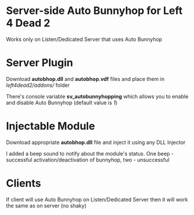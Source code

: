 # Server-side Auto Bunnyhop for Left 4 Dead 2
Works only on Listen/Dedicated Server that uses Auto Bunnyhop

# Server Plugin
Download **autobhop.dll** and **autobhop.vdf** files and place them in *left4dead2/addons/* folder

There's console variable **sv_autobunnyhopping** which allows you to enable and disable Auto Bunnyhop (default value is *1*)

# Injectable Module
Download appropriate **autobhop.dll** file and inject it using any DLL Injector

I added a beep sound to notify about the module's status. One beep - successful activation/deactivation of bunnyhop, two - unsuccessful 

# Clients
If client will use Auto Bunnyhop on Listen/Dedicated Server then it will work the same as on server (no shaky)
